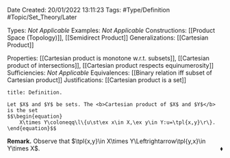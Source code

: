 <div class="topSpace"></div>

Date Created: 20/01/2022 13:11:23
Tags: #Type/Definition #Topic/Set_Theory/Later

Types: <i>Not Applicable</i>
Examples: <i>Not Applicable</i> 
Constructions: [[Product Space (Topology)]], [[Semidirect Product]]
Generalizations: [[Cartesian Product]]

Properties: [[Cartesian product is monotone w.r.t. subsets]], [[Cartesian product of intersections]], [[Cartesian product respects equinumerosity]]
Sufficiencies: <i>Not Applicable</i>
Equivalences: [[Binary relation iff subset of Cartesian product]]
Justifications: [[Cartesian product is a set]]

``` ad-Definition
title: Definition.

Let $X$ and $Y$ be sets. The <b>Cartesian product of $X$ and $Y$</b> is the set
$$\begin{equation}
    X\times Y\coloneqq\l\{u\st\ex x\in X,\ex y\in Y:u=\tpl{x,y}\r\}.
\end{equation}$$

```

<b>Remark.</b> Observe that $\tpl{x,y}\in X\times Y\Leftrightarrow\tpl{y,x}\in Y\times X$.<span style="float:right;">$\blacklozenge$</span>
